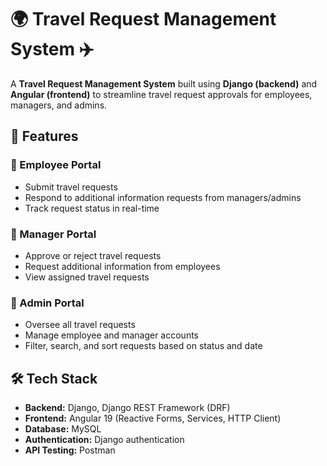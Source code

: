 # 🌍 Travel Request Management System ✈️  

A **Travel Request Management System** built using **Django (backend)** and **Angular (frontend)** to streamline travel request approvals for employees, managers, and admins.

## 🚀 Features  

### 🔹 Employee Portal  
- Submit travel requests  
- Respond to additional information requests from managers/admins  
- Track request status in real-time  

### 🔹 Manager Portal  
- Approve or reject travel requests  
- Request additional information from employees  
- View assigned travel requests  

### 🔹 Admin Portal  
- Oversee all travel requests  
- Manage employee and manager accounts  
- Filter, search, and sort requests based on status and date  

## 🛠 Tech Stack  
- **Backend:** Django, Django REST Framework (DRF)  
- **Frontend:** Angular 19 (Reactive Forms, Services, HTTP Client)  
- **Database:** MySQL  
- **Authentication:** Django authentication  
- **API Testing:** Postman  
  

